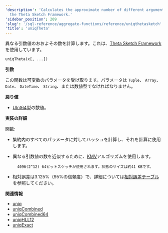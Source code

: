 ```yaml
---
'description': 'Calculates the approximate number of different argument values, using
  the Theta Sketch Framework.'
'sidebar_position': 209
'slug': '/sql-reference/aggregate-functions/reference/uniqthetasketch'
'title': 'uniqTheta'
---
```




異なる引数値のおおよその数を計算します。これは、[Theta Sketch Framework](https://datasketches.apache.org/docs/Theta/ThetaSketches.html#theta-sketch-framework)を使用しています。

```sql
uniqTheta(x[, ...])
```

**引数**

この関数は可変数のパラメータを受け取ります。パラメータは `Tuple`、 `Array`、 `Date`、 `DateTime`、 `String`、または数値型でなければなりません。

**戻り値**

- [UInt64](../../../sql-reference/data-types/int-uint.md)型の数値。

**実装の詳細**

関数:

- 集約内のすべてのパラメータに対してハッシュを計算し、それを計算に使用します。

- 異なる引数値の数を近似するために、[KMV](https://datasketches.apache.org/docs/Theta/InverseEstimate.html)アルゴリズムを使用します。

        4096(2^12) 64ビットスケッチが使用されます。状態のサイズは約41 KBです。

- 相対誤差は3.125%（95%の信頼度）で、詳細については[相対誤差テーブル](https://datasketches.apache.org/docs/Theta/ThetaErrorTable.html)を参照してください。

**関連情報**

- [uniq](/sql-reference/aggregate-functions/reference/uniq)
- [uniqCombined](/sql-reference/aggregate-functions/reference/uniqcombined)
- [uniqCombined64](/sql-reference/aggregate-functions/reference/uniqcombined64)
- [uniqHLL12](/sql-reference/aggregate-functions/reference/uniqhll12)
- [uniqExact](/sql-reference/aggregate-functions/reference/uniqexact)
